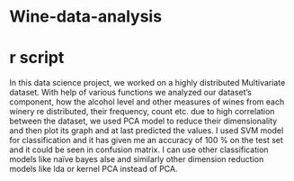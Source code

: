 # Wine-data-analysis
# r script
In this data science project, we worked on a highly distributed Multivariate dataset. With help of various functions we analyzed our dataset’s component, how the alcohol level and other measures of wines from each winery re distributed, their frequency, count etc. due to high correlation between the dataset, we used PCA model to reduce their dimensionality and then plot its graph and at last predicted the values. I used SVM model for classification and it has given me an accuracy of 100 % on the test set and it could be seen in confusion matrix.
I can use other classification models like naïve bayes alse and similarly other dimension reduction models like lda or kernel PCA instead of PCA.
